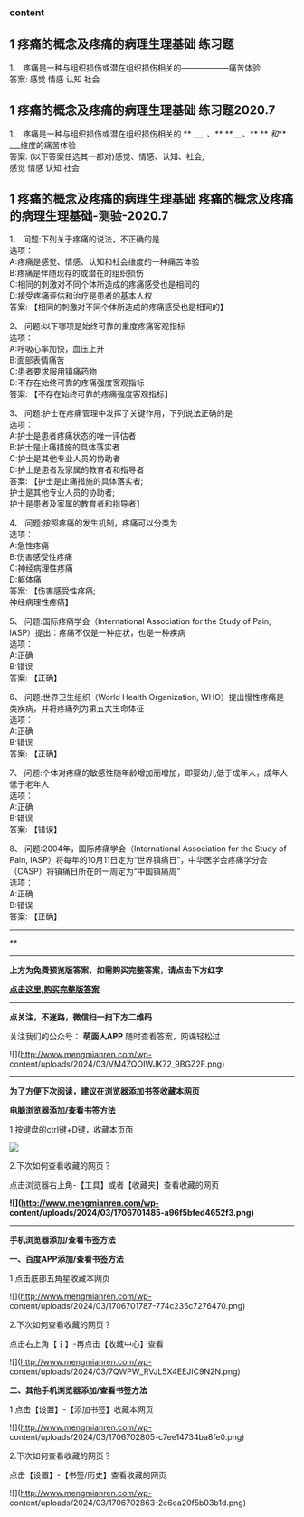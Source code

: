 ### content

## 1 疼痛的概念及疼痛的病理生理基础 练习题

1、 疼痛是一种与组织损伤或潜在组织损伤相关的——————痛苦体验  
答案: 感觉 情感 认知 社会

## 1 疼痛的概念及疼痛的病理生理基础 练习题2020.7

1、 疼痛是一种与组织损伤或潜在组织损伤相关的 ** ___ _、** ** __、_** ** _和_** ___维度的痛苦体验  
答案: (以下答案任选其一都对)感觉、情感、认知、社会;  
感觉 情感 认知 社会

## 1 疼痛的概念及疼痛的病理生理基础 疼痛的概念及疼痛的病理生理基础-测验-2020.7

1、 问题:下列关于疼痛的说法，不正确的是  
选项：  
A:疼痛是感觉、情感、认知和社会维度的一种痛苦体验  
B:疼痛是伴随现存的或潜在的组织损伤  
C:相同的刺激对不同个体所造成的疼痛感受也是相同的  
D:接受疼痛评估和治疗是患者的基本人权  
答案: 【相同的刺激对不同个体所造成的疼痛感受也是相同的】

2、 问题:以下哪项是始终可靠的重度疼痛客观指标  
选项：  
A:呼吸心率加快，血压上升  
B:面部表情痛苦  
C:患者要求服用镇痛药物  
D:不存在始终可靠的疼痛强度客观指标  
答案: 【不存在始终可靠的疼痛强度客观指标】

3、 问题:护士在疼痛管理中发挥了关键作用，下列说法正确的是  
选项：  
A:护士是患者疼痛状态的唯一评估者  
B:护士是止痛措施的具体落实者  
C:护士是其他专业人员的协助者  
D:护士是患者及家属的教育者和指导者  
答案: 【护士是止痛措施的具体落实者;  
护士是其他专业人员的协助者;  
护士是患者及家属的教育者和指导者】

4、 问题:按照疼痛的发生机制，疼痛可以分类为  
选项：  
A:急性疼痛  
B:伤害感受性疼痛  
C:神经病理性疼痛  
D:躯体痛  
答案: 【伤害感受性疼痛;  
神经病理性疼痛】

5、 问题:国际疼痛学会（International Association for the Study of Pain,
IASP）提出：疼痛不仅是一种症状，也是一种疾病  
选项：  
A:正确  
B:错误  
答案: 【正确】

6、 问题:世界卫生组织（World Health Organization, WHO）提出慢性疼痛是一类疾病，并将疼痛列为第五大生命体征  
选项：  
A:正确  
B:错误  
答案: 【正确】

7、 问题:个体对疼痛的敏感性随年龄增加而增加，即婴幼儿低于成年人，成年人低于老年人  
选项：  
A:正确  
B:错误  
答案: 【错误】

8、 问题:2004年，国际疼痛学会（International Association for the Study of Pain,
IASP）将每年的10月11日定为“世界镇痛日”，中华医学会疼痛学分会（CASP）将镇痛日所在的一周定为“中国镇痛周”  
选项：  
A:正确  
B:错误  
答案: 【正确】

* * *

**

* * *

**上方为免费预览版答案，如需购买完整答案，请点击下方红字**

[**点击这里,购买完整版答案**](http://mooc.mengmianren.com/mooc/50366.html)

* * *

**点关注，不迷路，微信扫一扫下方二维码**

关注我们的公众号： **萌面人APP** 随时查看答案，网课轻松过

![](http://www.mengmianren.com/wp-
content/uploads/2024/03/VM4ZQOIWJK72_9BGZ2F.png)

* * *

**为了方便下次阅读，建议在浏览器添加书签收藏本网页**

**电脑浏览器添加/查看书签方法**

1.按键盘的ctrl键+D键，收藏本页面

![](http://www.mengmianren.com/wp-content/uploads/2024/03/AF9T_JKKHAJN.png)

2.下次如何查看收藏的网页？

点击浏览器右上角-【工具】或者【收藏夹】查看收藏的网页

**![](http://www.mengmianren.com/wp-
content/uploads/2024/03/1706701485-a96f5bfed4652f3.png)**

* * *

**手机浏览器添加/查看书签方法**

**一、百度APP添加/查看书签方法**

1.点击底部五角星收藏本网页

![](http://www.mengmianren.com/wp-
content/uploads/2024/03/1706701787-774c235c7276470.png)

2.下次如何查看收藏的网页？

点击右上角【┇】-再点击【收藏中心】查看

![](http://www.mengmianren.com/wp-
content/uploads/2024/03/7QWPW_RVJL5X4EEJIC9N2N.png)

**二、其他手机浏览器添加/查看书签方法**

1.点击【设置】-【添加书签】收藏本网页

![](http://www.mengmianren.com/wp-
content/uploads/2024/03/1706702805-c7ee14734ba8fe0.png)

2.下次如何查看收藏的网页？

点击【设置】-【书签/历史】查看收藏的网页

![](http://www.mengmianren.com/wp-
content/uploads/2024/03/1706702863-2c6ea20f5b03b1d.png)

